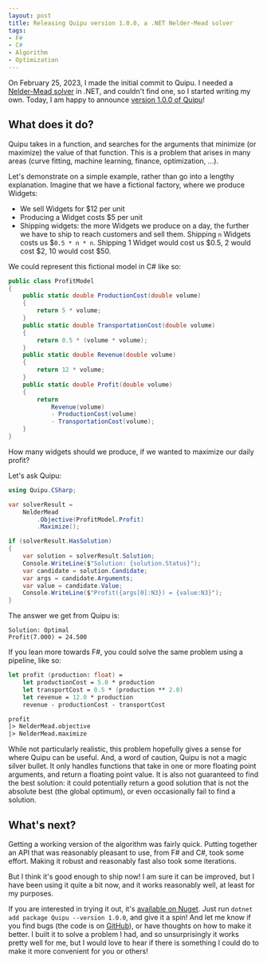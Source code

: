 ```yaml
---
layout: post
title: Releasing Quipu version 1.0.0, a .NET Nelder-Mead solver
tags:
- F#
- C#
- Algorithm
- Optimization
---
```


On February 25, 2023, I made the initial commit to Quipu. I needed a 
[Nelder-Mead solver][1] in .NET, and couldn't find one, so I started writing my 
own. Today, I am happy to announce [version 1.0.0 of Quipu][2]!  

## What does it do?

Quipu takes in a function, and searches for the arguments that minimize (or 
maximize) the value of that function. This is a problem that arises in many 
areas (curve fitting, machine learning, finance, optimization, ...).  

Let's demonstrate on a simple example, rather than go into a lengthy 
explanation. Imagine that we have a fictional factory, where we produce 
Widgets:  

- We sell Widgets for $12 per unit
- Producing a Widget costs $5 per unit
- Shipping widgets: the more Widgets we produce on a day, the further we have 
to ship to reach customers and sell them. Shipping `n` Widgets costs us 
$`0.5 * n * n`. Shipping 1 Widget would cost us $0.5, 2 would cost $2, 10 would 
cost $50.

We could represent this fictional model in C# like so:  

``` csharp
public class ProfitModel
{
    public static double ProductionCost(double volume)
    {
        return 5 * volume;
    }
    public static double TransportationCost(double volume)
    {
        return 0.5 * (volume * volume);
    }
    public static double Revenue(double volume)
    {
        return 12 * volume;
    }
    public static double Profit(double volume)
    {
        return
            Revenue(volume)
            - ProductionCost(volume)
            - TransportationCost(volume);
    }
}
```

How many widgets should we produce, if we wanted to maximize our daily profit?  

Let's ask Quipu:  

``` csharp
using Quipu.CSharp;

var solverResult =
    NelderMead
        .Objective(ProfitModel.Profit)
        .Maximize();

if (solverResult.HasSolution)
{
    var solution = solverResult.Solution;
    Console.WriteLine($"Solution: {solution.Status}");
    var candidate = solution.Candidate;
    var args = candidate.Arguments;
    var value = candidate.Value;
    Console.WriteLine($"Profit({args[0]:N3}) = {value:N3}");
}
```

The answer we get from Quipu is:  

```
Solution: Optimal
Profit(7.000) = 24.500
```

<!--more-->

If you lean more towards F#, you could solve the same problem using a pipeline, 
like so:  

``` fsharp
let profit (production: float) =
    let productionCost = 5.0 * production
    let transportCost = 0.5 * (production ** 2.0)
    let revenue = 12.0 * production
    revenue - productionCost - transportCost

profit
|> NelderMead.objective
|> NelderMead.maximize
```

While not particularly realistic, this problem hopefully gives a sense for 
where Quipu can be useful. And, a word of caution, Quipu is not a magic 
silver bullet. It only handles functions that take in one or more floating 
point arguments, and return a floating point value. It is also not guaranteed to 
find the best solution: it could potentially return a good solution that is not 
the absolute best (the global optimum), or even occasionally fail to find a 
solution.  

## What's next?

Getting a working version of the algorithm was fairly quick. Putting together 
an API that was reasonably pleasant to use, from F# and C#, took some effort. 
Making it robust and reasonably fast also took some iterations.  

But I think it's good enough to ship now! I am sure it can be improved, 
but I have been using it quite a bit now, and it works reasonably well, at 
least for my purposes.  

If you are interested in trying it out, it's [available on Nuget][2]. Just 
run `dotnet add package Quipu --version 1.0.0`, and give it a spin! And let me 
know if you find bugs (the code is on [GitHub][3]), or have thoughts on how to 
make it better. I built it to solve a problem I had, and so unsurprisingly it 
works pretty well for me, but I would love to hear if there is something I 
could do to make it more convenient for you or others!

[1]: https://en.wikipedia.org/wiki/Nelder%E2%80%93Mead_method
[2]: https://www.nuget.org/packages/Quipu
[3]: https://github.com/mathias-brandewinder/Quipu
